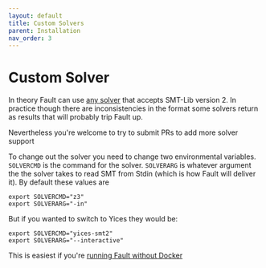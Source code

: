 ```yaml
---
layout: default
title: Custom Solvers
parent: Installation
nav_order: 3
---
```

# Custom Solver

In theory Fault can use [any solver](https://en.wikipedia.org/wiki/Satisfiability_modulo_theories#Solvers) that accepts SMT-Lib version 2. In practice though there are inconsistencies in the format some solvers return as results that will probably trip Fault up.

Nevertheless you're welcome to try to submit PRs to add more solver support

To change out the solver you need to change two environmental variables. `SOLVERCMD` is the command for the solver. `SOLVERARG` is whatever argument the the solver takes to read SMT from Stdin (which is how Fault will deliver it). By default these values are

```
export SOLVERCMD="z3"
export SOLVERARG="-in"
```

But if you wanted to switch to Yices they would be:

```
export SOLVERCMD="yices-smt2"
export SOLVERARG="--interactive"
```

This is easiest if you're [running Fault without Docker](nodocker.html)


